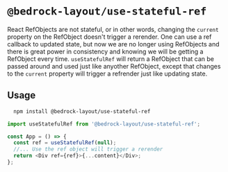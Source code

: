 # `@bedrock-layout/use-stateful-ref`

React RefObjects are not stateful, or in other words, changing the `current` property on the RefObject doesn't trigger a rerender.
One can use a ref callback to updated state, but now we are no longer using RefObjects and there is great power in consistency and knowing we will be getting a
RefObject every time. `useStatefulRef` will return a RefObject that can be passed around and used just like anyother RefObject, except that changes to the `current`
property will trigger a refrender just like updating state.

## Usage

```bash
  npm install @bedrock-layout/use-stateful-ref
```

```javascript
import useStatefulRef from '@bedrock-layout/use-stateful-ref';

const App = () => {
  const ref = useStatefulRef(null);
  //... Use the ref object will trigger a rerender
  return <Div ref={ref}>{...content}</Div>;
};
```
